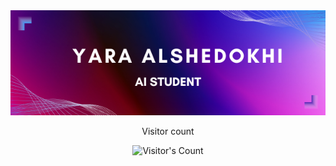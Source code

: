 <img src="https://github.com/Yara-Fahad/Yara-Fahad/blob/main/Github%20Banner.png" alt="github banner"/>

<div align="center"> 
  <p>Visitor count</p>
  <img src="https://profile-counter.glitch.me/Yara-Fahad/count.svg" alt="Visitor's Count" />
</div>


